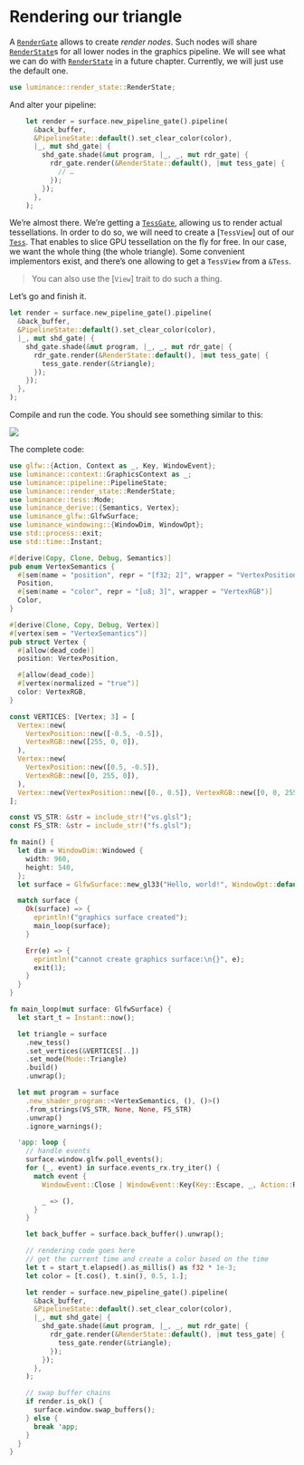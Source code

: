 # Rendering our triangle

A [`RenderGate`] allows to create _render nodes_. Such nodes will share [`RenderState`]s for all
lower nodes in the graphics pipeline. We will see what we can do with [`RenderState`] in a future
chapter. Currently, we will just use the default one.

```rust
use luminance::render_state::RenderState;
```

And alter your pipeline:

```rust
    let render = surface.new_pipeline_gate().pipeline(
      &back_buffer,
      &PipelineState::default().set_clear_color(color),
      |_, mut shd_gate| {
        shd_gate.shade(&mut program, |_, _, mut rdr_gate| {
          rdr_gate.render(&RenderState::default(), |mut tess_gate| {
            // …
          });
        });
      },
    );
```

We’re almost there. We’re getting a [`TessGate`], allowing us to render actual tessellations. In
order to do so, we will need to create a [`TessView`] out of our [`Tess`]. That enables to slice
GPU tessellation on the fly for free. In our case, we want the whole thing (the whole triangle).
Some convenient implementors exist, and there’s one allowing to get a `TessView` from a `&Tess`.

> You can also use the [`View`] trait to do such a thing.

Let’s go and finish it.

```rust
let render = surface.new_pipeline_gate().pipeline(
  &back_buffer,
  &PipelineState::default().set_clear_color(color),
  |_, mut shd_gate| {
    shd_gate.shade(&mut program, |_, _, mut rdr_gate| {
      rdr_gate.render(&RenderState::default(), |mut tess_gate| {
        tess_gate.render(&triangle);
      });
    });
  },
);
```

Compile and run the code. You should see something similar to this:

![](imgs/your_first_triangle.png)

The complete code:

```rust
use glfw::{Action, Context as _, Key, WindowEvent};
use luminance::context::GraphicsContext as _;
use luminance::pipeline::PipelineState;
use luminance::render_state::RenderState;
use luminance::tess::Mode;
use luminance_derive::{Semantics, Vertex};
use luminance_glfw::GlfwSurface;
use luminance_windowing::{WindowDim, WindowOpt};
use std::process::exit;
use std::time::Instant;

#[derive(Copy, Clone, Debug, Semantics)]
pub enum VertexSemantics {
  #[sem(name = "position", repr = "[f32; 2]", wrapper = "VertexPosition")]
  Position,
  #[sem(name = "color", repr = "[u8; 3]", wrapper = "VertexRGB")]
  Color,
}

#[derive(Clone, Copy, Debug, Vertex)]
#[vertex(sem = "VertexSemantics")]
pub struct Vertex {
  #[allow(dead_code)]
  position: VertexPosition,

  #[allow(dead_code)]
  #[vertex(normalized = "true")]
  color: VertexRGB,
}

const VERTICES: [Vertex; 3] = [
  Vertex::new(
    VertexPosition::new([-0.5, -0.5]),
    VertexRGB::new([255, 0, 0]),
  ),
  Vertex::new(
    VertexPosition::new([0.5, -0.5]),
    VertexRGB::new([0, 255, 0]),
  ),
  Vertex::new(VertexPosition::new([0., 0.5]), VertexRGB::new([0, 0, 255])),
];

const VS_STR: &str = include_str!("vs.glsl");
const FS_STR: &str = include_str!("fs.glsl");

fn main() {
  let dim = WindowDim::Windowed {
    width: 960,
    height: 540,
  };
  let surface = GlfwSurface::new_gl33("Hello, world!", WindowOpt::default().set_dim(dim));

  match surface {
    Ok(surface) => {
      eprintln!("graphics surface created");
      main_loop(surface);
    }

    Err(e) => {
      eprintln!("cannot create graphics surface:\n{}", e);
      exit(1);
    }
  }
}

fn main_loop(mut surface: GlfwSurface) {
  let start_t = Instant::now();

  let triangle = surface
    .new_tess()
    .set_vertices(&VERTICES[..])
    .set_mode(Mode::Triangle)
    .build()
    .unwrap();

  let mut program = surface
    .new_shader_program::<VertexSemantics, (), ()>()
    .from_strings(VS_STR, None, None, FS_STR)
    .unwrap()
    .ignore_warnings();

  'app: loop {
    // handle events
    surface.window.glfw.poll_events();
    for (_, event) in surface.events_rx.try_iter() {
      match event {
        WindowEvent::Close | WindowEvent::Key(Key::Escape, _, Action::Release, _) => break 'app,

        _ => (),
      }
    }

    let back_buffer = surface.back_buffer().unwrap();

    // rendering code goes here
    // get the current time and create a color based on the time
    let t = start_t.elapsed().as_millis() as f32 * 1e-3;
    let color = [t.cos(), t.sin(), 0.5, 1.];

    let render = surface.new_pipeline_gate().pipeline(
      &back_buffer,
      &PipelineState::default().set_clear_color(color),
      |_, mut shd_gate| {
        shd_gate.shade(&mut program, |_, _, mut rdr_gate| {
          rdr_gate.render(&RenderState::default(), |mut tess_gate| {
            tess_gate.render(&triangle);
          });
        });
      },
    );

    // swap buffer chains
    if render.is_ok() {
      surface.window.swap_buffers();
    } else {
      break 'app;
    }
  }
}
```

[`Tess`]: https://docs.rs/luminance/latest/luminance/tess/struct.Tess.html
[`RenderGate`]: https://docs.rs/luminance/latest/luminance/pipeline/struct.RenderGate.html
[`RenderState`]: https://docs.rs/luminance/latest/luminance/render_state/struct.RenderState.html
[`TessGate`]: https://docs.rs/luminance/latest/luminance/pipeline/struct.TessGate.html
